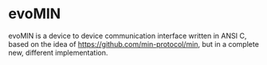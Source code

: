 # evoMIN
evoMIN is a device to device communication interface written in ANSI C, based on the idea of https://github.com/min-protocol/min, but in a complete new, different implementation.
